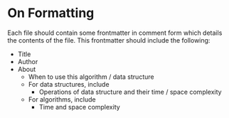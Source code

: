 # On Formatting
Each file should contain some frontmatter in comment form which details the contents of the file.
This frontmatter should include the following:
+ Title
+ Author
+ About
	+ When to use this algorithm / data structure
	+ For data structures, include
		+ Operations of data structure and their time / space complexity
	+ For algorithms, include
		+ Time and space complexity

